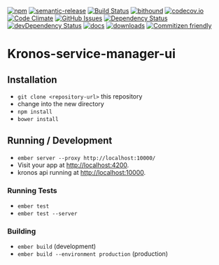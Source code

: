 [![npm](https://img.shields.io/npm/v/kronos-service-manager-ui.svg)](https://www.npmjs.com/package/kronos-service-manager-ui)
[![semantic-release](https://img.shields.io/badge/%20%20%F0%9F%93%A6%F0%9F%9A%80-semantic--release-e10079.svg)](https://github.com/Kronos-Integration/kronos-service-manager-ui)
[![Build Status](https://secure.travis-ci.org/Kronos-Integration/kronos-service-manager-ui.png)](http://travis-ci.org/Kronos-Integration/kronos-service-manager-ui)
[![bithound](https://www.bithound.io/github/Kronos-Integration/kronos-service-manager-ui/badges/score.svg)](https://www.bithound.io/github/Kronos-Integration/kronos-service-manager-ui)
[![codecov.io](http://codecov.io/github/Kronos-Integration/kronos-service-manager-ui/coverage.svg?branch=master)](http://codecov.io/github/Kronos-Integration/kronos-service-manager-ui?branch=master)
[![Code Climate](https://codeclimate.com/github/Kronos-Integration/kronos-service-manager-ui/badges/gpa.svg)](https://codeclimate.com/github/Kronos-Integration/kronos-service-manager-ui)
[![GitHub Issues](https://img.shields.io/github/issues/Kronos-Integration/kronos-service-manager-ui.svg?style=flat-square)](https://github.com/Kronos-Integration/kronos-service-manager-ui/issues)
[![Dependency Status](https://david-dm.org/Kronos-Integration/kronos-service-manager-ui.svg)](https://david-dm.org/Kronos-Integration/kronos-service-manager-ui)
[![devDependency Status](https://david-dm.org/Kronos-Integration/kronos-service-manager-ui/dev-status.svg)](https://david-dm.org/Kronos-Integration/kronos-service-manager-ui#info=devDependencies)
[![docs](http://inch-ci.org/github/Kronos-Integration/kronos-service-manager-ui.svg?branch=master)](http://inch-ci.org/github/Kronos-Integration/kronos-service-manager-ui)
[![downloads](http://img.shields.io/npm/dm/kronos-service-manager-ui.svg?style=flat-square)](https://npmjs.org/package/kronos-service-manager-ui)
[![Commitizen friendly](https://img.shields.io/badge/commitizen-friendly-brightgreen.svg)](http://commitizen.github.io/cz-cli/)

# Kronos-service-manager-ui

## Installation

* `git clone <repository-url>` this repository
* change into the new directory
* `npm install`
* `bower install`

## Running / Development

* `ember server --proxy http://localhost:10000/`
* Visit your app at [http://localhost:4200](http://localhost:4200).
* kronos api running at [http://localhost:10000](http://localhost:10000).

### Running Tests

* `ember test`
* `ember test --server`

### Building

* `ember build` (development)
* `ember build --environment production` (production)
